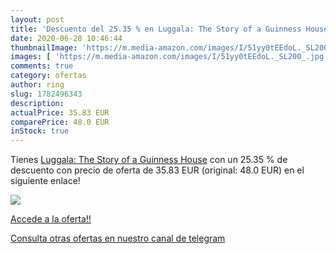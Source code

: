 ```yaml
---
layout: post
title: 'Descuento del 25.35 % en Luggala: The Story of a Guinness House'
date: 2020-06-28 10:46:44
thumbnailImage: 'https://m.media-amazon.com/images/I/51yy0tEEdoL._SL200_.jpg'
images: [ 'https://m.media-amazon.com/images/I/51yy0tEEdoL._SL200_.jpg' ]
comments: true
category: ofertas
author: ring
slug: 1782496343
description:
actualPrice: 35.83 EUR
comparePrice: 48.0 EUR
inStock: true
---
```


Tienes [Luggala: The Story of a Guinness House](https://www.amazon.com/dp/1782496343/?tag=redken08-20) con un 25.35 % de descuento con precio de oferta de 35.83 EUR (original: 48.0 EUR) en el siguiente enlace!

[![](https://m.media-amazon.com/images/I/51yy0tEEdoL._SL200_.jpg)](https://www.amazon.com/dp/1782496343/?tag=redken08-20)

[Accede a la oferta!!](https://www.amazon.com/dp/1782496343/?tag=redken08-20)

[Consulta otras ofertas en nuestro canal de telegram](https://t.me/s/ofertas25)
